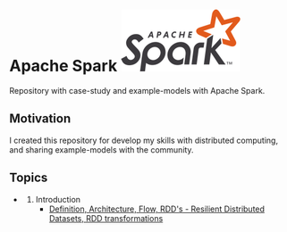 # Apache Spark ![img](https://github.com/daniellj/DistributedComputing/blob/master/ApacheSpark/Concepts/img/apache_spark_logo.png)

Repository with case-study and example-models with Apache Spark.

## Motivation

I created this repository for develop my skills with distributed computing, and sharing example-models with the community.

## Topics

<!-- toc -->
  * 1. Introduction
		* [Definition, Architecture, Flow, RDD's - Resilient Distributed Datasets, RDD transformations](https://github.com/daniellj/DistributedComputing/blob/master/ApacheSpark/Concepts/Introduction.md)